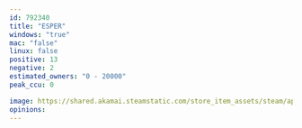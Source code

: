 ```yaml
---
id: 792340
title: "ESPER"
windows: "true"
mac: "false"
linux: false
positive: 13
negative: 2
estimated_owners: "0 - 20000"
peak_ccu: 0

image: https://shared.akamai.steamstatic.com/store_item_assets/steam/apps/792340/header.jpg?t=1667407998
opinions:
---
```


